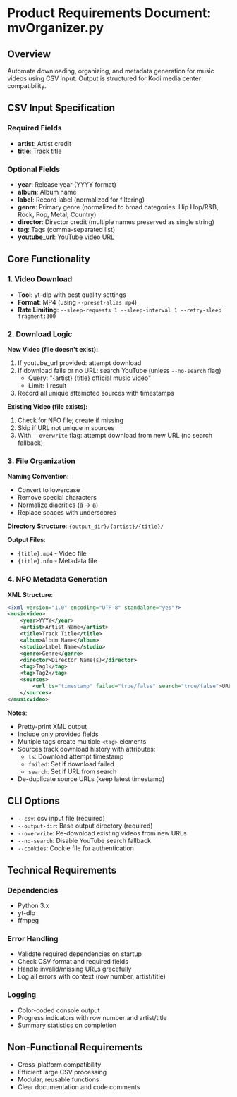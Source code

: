 # Product Requirements Document: mvOrganizer.py

## Overview
Automate downloading, organizing, and metadata generation for music videos using CSV input. Output is structured for Kodi media center compatibility.

## CSV Input Specification

### Required Fields
- **artist**: Artist credit
- **title**: Track title

### Optional Fields
- **year**: Release year (YYYY format)
- **album**: Album name
- **label**: Record label (normalized for filtering)
- **genre**: Primary genre (normalized to broad categories: Hip Hop/R&B, Rock, Pop, Metal, Country)
- **director**: Director credit (multiple names preserved as single string)
- **tag**: Tags (comma-separated list)
- **youtube_url**: YouTube video URL

## Core Functionality

### 1. Video Download
- **Tool**: yt-dlp with best quality settings
- **Format**: MP4 (using `--preset-alias mp4`)
- **Rate Limiting**: `--sleep-requests 1 --sleep-interval 1 --retry-sleep fragment:300`

### 2. Download Logic
**New Video (file doesn't exist):**
1. If youtube_url provided: attempt download
2. If download fails or no URL: search YouTube (unless `--no-search` flag)
   - Query: "{artist} {title} official music video"
   - Limit: 1 result
3. Record all unique attempted sources with timestamps

**Existing Video (file exists):**
1. Check for NFO file; create if missing
2. Skip if URL not unique in sources
3. With `--overwrite` flag: attempt download from new URL (no search fallback)

### 3. File Organization
**Naming Convention**:
- Convert to lowercase
- Remove special characters
- Normalize diacritics (ä → a)
- Replace spaces with underscores

**Directory Structure**: `{output_dir}/{artist}/{title}/`

**Output Files**:
- `{title}.mp4` - Video file
- `{title}.nfo` - Metadata file

### 4. NFO Metadata Generation
**XML Structure**:
```xml
<?xml version="1.0" encoding="UTF-8" standalone="yes"?>
<musicvideo>
    <year>YYYY</year>
    <artist>Artist Name</artist>
    <title>Track Title</title>
    <album>Album Name</album>
    <studio>Label Name</studio>
    <genre>Genre</genre>
    <director>Director Name(s)</director>
    <tag>Tag1</tag>
    <tag>Tag2</tag>
    <sources>
        <url ts="timestamp" failed="true/false" search="true/false">URL</url>
    </sources>
</musicvideo>
```

**Notes**:
- Pretty-print XML output
- Include only provided fields
- Multiple tags create multiple `<tag>` elements
- Sources track download history with attributes:
  - `ts`: Download attempt timestamp
  - `failed`: Set if download failed
  - `search`: Set if URL from search
- De-duplicate source URLs (keep latest timestamp)

## CLI Options
- `--csv`: csv input file (required)
- `--output-dir`: Base output directory (required)
- `--overwrite`: Re-download existing videos from new URLs
- `--no-search`: Disable YouTube search fallback
- `--cookies`: Cookie file for authentication

## Technical Requirements

### Dependencies
- Python 3.x
- yt-dlp
- ffmpeg

### Error Handling
- Validate required dependencies on startup
- Check CSV format and required fields
- Handle invalid/missing URLs gracefully
- Log all errors with context (row number, artist/title)

### Logging
- Color-coded console output
- Progress indicators with row number and artist/title
- Summary statistics on completion

## Non-Functional Requirements
- Cross-platform compatibility
- Efficient large CSV processing
- Modular, reusable functions
- Clear documentation and code comments